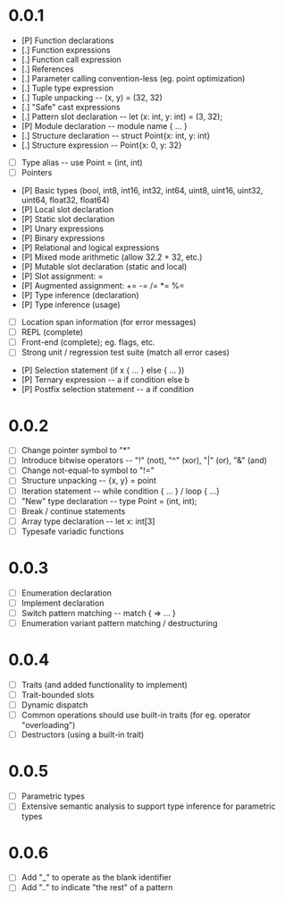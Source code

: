 # 0.0.1
 - [P] Function declarations
 - [.] Function expressions
 - [.] Function call expression
 - [.] References
 - [.] Parameter calling convention-less (eg. point optimization)
 - [.] Tuple type expression
 - [.] Tuple unpacking -- (x, y) = (32, 32)
 - [.] "Safe" cast expressions
 - [.] Pattern slot declaration -- let (x: int, y: int) = (3, 32);
 - [P] Module declaration -- module name { ... }
 - [.] Structure declaration -- struct Point{x: int, y: int}
 - [.] Structure expression -- Point{x: 0, y: 32}
 - [ ] Type alias -- use Point = (int, int)
 - [ ] Pointers
 - [P] Basic types (bool, int8, int16, int32, int64, uint8, uint16, uint32, uint64, float32, float64)
 - [P] Local slot declaration
 - [P] Static slot declaration
 - [P] Unary expressions
 - [P] Binary expressions
 - [P] Relational and logical expressions
 - [P] Mixed mode arithmetic (allow 32.2 + 32, etc.)
 - [P] Mutable slot declaration (static and local)
 - [P] Slot assignment: =
 - [P] Augmented assignment: += -= /= *= %=
 - [P] Type inference (declaration)
 - [P] Type inference (usage)
 - [ ] Location span information (for error messages)
 - [ ] REPL (complete)
 - [ ] Front-end (complete); eg. flags, etc.
 - [ ] Strong unit / regression test suite (match all error cases)
 - [P] Selection statement (if x { ... } else { ... })
 - [P] Ternary expression -- a if condition else b
 - [P] Postfix selection statement -- a if condition

# 0.0.2
 - [ ] Change pointer symbol to "*"
 - [ ] Introduce bitwise operators -- "!" (not), "^" (xor), "|" (or), "&" (and)
 - [ ] Change not-equal-to symbol to "!="
 - [ ] Structure unpacking -- {x, y} = point
 - [ ] Iteration statement -- while condition { ... } / loop { ...}
 - [ ] "New" type declaration -- type Point = (int, int);
 - [ ] Break / continue statements
 - [ ] Array type declaration -- let x: int[3]
 - [ ] Typesafe variadic functions

# 0.0.3
 - [ ] Enumeration declaration
 - [ ] Implement declaration
 - [ ] Switch pattern matching -- match <expression> { <constant> => ... }
 - [ ] Enumeration variant pattern matching / destructuring

# 0.0.4
 - [ ] Traits (and added functionality to implement)
 - [ ] Trait-bounded slots
 - [ ] Dynamic dispatch
 - [ ] Common operations should use built-in traits (for eg. operator "overloading")
 - [ ] Destructors (using a built-in trait)

# 0.0.5
 - [ ] Parametric types
 - [ ] Extensive semantic analysis to support type inference for parametric types

# 0.0.6
 - [ ] Add "_" to operate as the blank identifier
 - [ ] Add ".." to indicate "the rest" of a pattern
